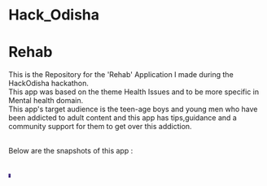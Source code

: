 # Hack_Odisha

# Rehab
 
This is the Repository for the 'Rehab' Application I made during the HackOdisha hackathon. <br> This app was based on the theme Health Issues and to be more specific in Mental health domain.<br> This app's target audience is the teen-age boys and young men who have been addicted to adult content and this app has tips,guidance and a community support for them to get over this addiction. <br><br>

Below are the snapshots of this app : <br><br>

<img src="https://github.com/PratyayDhond/Hack_Odisha/blob/main/image/1.jpg" alt="Onboarding_page_1" height="8rem">
